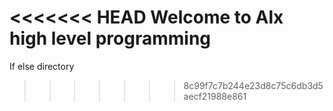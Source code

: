 <<<<<<< HEAD
Welcome to Alx high level programming
=======
If else directory
>>>>>>> 8c99f7c7b244e23d8c75c6db3d5aecf21988e861
